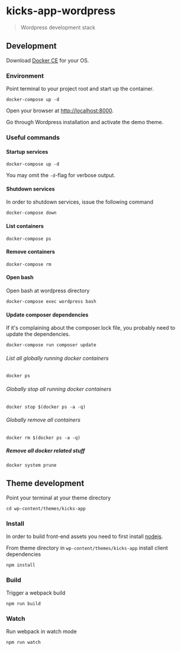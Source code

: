 kicks-app-wordpress
===================

> Wordpress development stack

## Development

Download [Docker CE](https://www.docker.com/get-docker) for your OS.

### Environment

Point terminal to your project root and start up the container.

```cli
docker-compose up -d
```

Open your browser at [http://localhost:8000](http://localhost:8000).

Go through Wordpress installation and activate the demo theme.

### Useful commands

#### Startup services

```cli
docker-compose up -d
```
You may omit the `-d`-flag for verbose output.

#### Shutdown services

In order to shutdown services, issue the following command

```cli
docker-compose down
```

#### List containers

```cli
docker-compose ps
```

#### Remove containers

```cli
docker-compose rm
```

#### Open bash

Open bash at wordpress directory

```cli
docker-compose exec wordpress bash
```

#### Update composer dependencies

If it's complaining about the composer.lock file, you probably need to update the dependencies.

```cli
docker-compose run composer update
```

###### List all globally running docker containers

```cli
docker ps
```

###### Globally stop all running docker containers

```cli
docker stop $(docker ps -a -q)
```

###### Globally remove all containers

```cli
docker rm $(docker ps -a -q)
```

##### Remove all docker related stuff

```cli
docker system prune
```


## Theme development

Point your terminal at your theme directory

```
cd wp-content/themes/kicks-app
```

### Install

In order to build front-end assets you need to first install [nodejs](https://nodejs.org/en/).

From theme directory in `wp-content/themes/kicks-app` install client dependencies

```cli
npm install
```

### Build

Trigger a webpack build

```cli
npm run build
```

### Watch

Run webpack in watch mode

```cli
npm run watch
```
